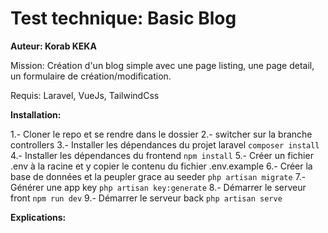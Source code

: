<h1>Test technique: Basic Blog</h1>

<strong>Auteur: Korab KEKA</strong>

Mission: Création d'un blog simple avec une page listing, une page detail, un formulaire de création/modification.

Requis: Laravel, VueJs, TailwindCss 

<strong>Installation: </strong>

1.- Cloner le repo et se rendre dans le dossier
2.- switcher sur la branche controllers
3.- Installer les dépendances du projet laravel <code>composer install</code>
4.- Installer les dépendances du frontend <code>npm install</code>
5.- Créer un fichier .env à la racine et y copier le contenu du fichier .env.example 
6.- Créer la base de données et la peupler grace au seeder <code>php artisan migrate</code>
7.- Générer une app key <code>php artisan key:generate</code>
8.- Démarrer le serveur front <code>npm run dev</code>
9.- Démarrer le serveur back <code>php artisan serve</code>

<strong>Explications: </strong>






